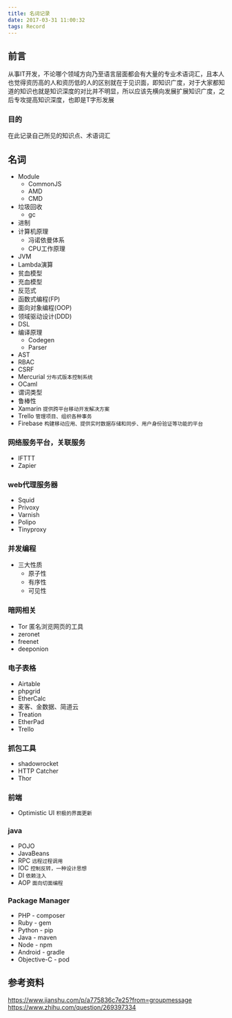 ```yaml
---
title: 名词记录
date: 2017-03-31 11:00:32
tags: Record
---
```


## 前言

从事IT开发，不论哪个领域方向乃至语言层面都会有大量的专业术语词汇，且本人也觉得资历高的人和资历低的人的区别就在于见识面，即知识广度，对于大家都知道的知识也就是知识深度的对比并不明显，所以应该先横向发展扩展知识广度，之后专攻提高知识深度，也即是T字形发展

### 目的

在此记录自己所见的知识点、术语词汇

## 名词

- Module
    - CommonJS
    - AMD
    - CMD
- 垃圾回收
    - gc
- 进制
- 计算机原理
    - 冯诺依曼体系
    - CPU工作原理
- JVM
- Lambda演算
- 贫血模型
- 充血模型
- 反范式
- 函数式编程(FP)
- 面向对象编程(OOP)
- 领域驱动设计(DDD)
- DSL
- 编译原理
    - Codegen
    - Parser
- AST
- RBAC
- CSRF
- Mercurial `分布式版本控制系统`
- OCaml
- 谓词类型
- 鲁棒性
- Xamarin `提供跨平台移动开发解决方案`
- Trello `管理项目、组织各种事务`
- Firebase `构建移动应用、提供实时数据存储和同步、用户身份验证等功能的平台`

### 网络服务平台，关联服务

- IFTTT
- Zapier

### web代理服务器

- Squid
- Privoxy
- Varnish
- Polipo
- Tinyproxy

### 并发编程

- 三大性质
    + 原子性
    + 有序性
    + 可见性

### 暗网相关

- Tor 匿名浏览网页的工具
- zeronet
- freenet
- deeponion

### 电子表格

- Airtable
- phpgrid
- EtherCalc
- 麦客、金数据、简道云
- Treation
- EtherPad
- Trello

### 抓包工具

- shadowrocket
- HTTP Catcher
- Thor

### 前端

- Optimistic UI `积极的界面更新`

### java

- POJO
- JavaBeans
- RPC `远程过程调用`
- IOC `控制反转，一种设计思想`
- DI `依赖注入`
- AOP `面向切面编程`

### Package Manager

- PHP - composer
- Ruby - gem
- Python - pip
- Java - maven
- Node - npm
- Android - gradle
- Objective-C - pod

## 参考资料

https://www.jianshu.com/p/a775836c7e25?from=groupmessage
https://www.zhihu.com/question/269397334
